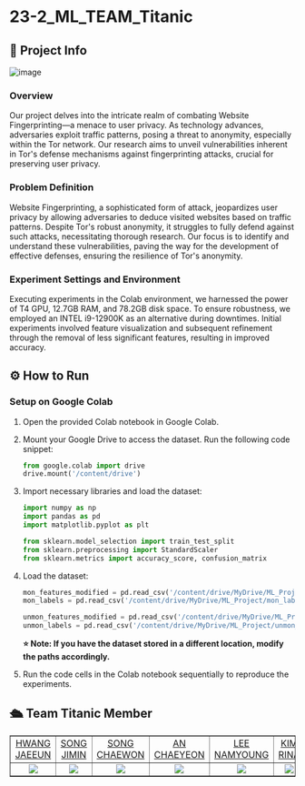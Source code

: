 # 23-2_ML_TEAM_Titanic

## 📝 Project Info
![image](https://github.com/chhaewxn/23-2_ML_TEAM_Titanic/assets/96541582/018b20cd-8ae1-4ea2-bee9-5f6c333cf44a)

### Overview
Our project delves into the intricate realm of combating Website Fingerprinting—a menace to user privacy. As technology advances, adversaries exploit traffic patterns, posing a threat to anonymity, especially within the Tor network. Our research aims to unveil vulnerabilities inherent in Tor's defense mechanisms against fingerprinting attacks, crucial for preserving user privacy.

### Problem Definition
Website Fingerprinting, a sophisticated form of attack, jeopardizes user privacy by allowing adversaries to deduce visited websites based on traffic patterns. Despite Tor's robust anonymity, it struggles to fully defend against such attacks, necessitating thorough research. Our focus is to identify and understand these vulnerabilities, paving the way for the development of effective defenses, ensuring the resilience of Tor's anonymity.

### Experiment Settings and Environment
Executing experiments in the Colab environment, we harnessed the power of T4 GPU, 12.7GB RAM, and 78.2GB disk space. To ensure robustness, we employed an INTEL i9-12900K as an alternative during downtimes. Initial experiments involved feature visualization and subsequent refinement through the removal of less significant features, resulting in improved accuracy.


## ⚙️ How to Run 
### Setup on Google Colab

1. Open the provided Colab notebook in Google Colab.
2. Mount your Google Drive to access the dataset. Run the following code snippet:

    ```python
    from google.colab import drive
    drive.mount('/content/drive')
    ```

3. Import necessary libraries and load the dataset:

    ```python
    import numpy as np
    import pandas as pd
    import matplotlib.pyplot as plt
    
    from sklearn.model_selection import train_test_split
    from sklearn.preprocessing import StandardScaler
    from sklearn.metrics import accuracy_score, confusion_matrix
    ```
    
4. Load the dataset:

    ```python
    mon_features_modified = pd.read_csv('/content/drive/MyDrive/ML_Project/mon_features_modified.csv')
    mon_labels = pd.read_csv('/content/drive/MyDrive/ML_Project/mon_labels.csv')

    unmon_features_modified = pd.read_csv('/content/drive/MyDrive/ML_Project/unmon_features_modified.csv')
    unmon_labels = pd.read_csv('/content/drive/MyDrive/ML_Project/unmon_labels.csv')
    ```
    **⭐ Note: If you have the dataset stored in a different location, modify the paths accordingly.**

5. Run the code cells in the Colab notebook sequentially to reproduce the experiments.

## 🛳️ Team Titanic Member 
<table border="1" cellspacing="0" cellpadding="0" width="90%">
    <tr width="100%">
        <td width="16%" align="center"><a href= "https://github.com/jaeeunHwang">HWANG JAEEUN</a></td>
        <td width="16%" align="center"><a href= "https://github.com/
songing01">SONG JIMIN</a></td>
        <td width="16%" align="center"><a href= "https://github.com/chhaewxn">SONG CHAEWON</a></td>
        <td width="16%" align="center"><a href= "https://github.com/chaeyeonan">AN CHAEYEON</a></td>
        <td width="16%" align="center"><a href= "https://github.com/dttbia23">LEE NAMYOUNG</a></td>
        <td width="16%" align="center"><a href= "https://github.com/ri-naa">KIM RINA</a></td>
    </tr>
    <tr width="100%">
        <td width="16%" align="center"><img src = "https://github.com/jaeeunHwang.png"></td>
        <td width="16%" align="center"><img src = "https://github.com/songing01.png"/></td>
        <td width="16%" align="center"><img src = "https://github.com/chhaewxn.png"/></td>
        <td width="16%" align="center"><img src = "https://github.com/chaeyeonan.png"/></td>
        <td width="16%" align="center"><img src = "https://github.com/dttbia23.png"/></td>
        <td width="16%" align="center"><img src = "https://github.com/ri-naa.png"/></td>
    </tr>
</table>
